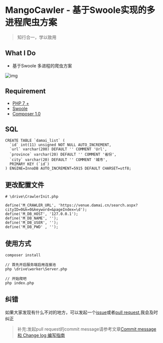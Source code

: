  MangoCawler - 基于Swoole实现的多进程爬虫方案
===============

> 知行合一，学以致用

## What I Do
- 基于Swoole 多进程的爬虫方案

![img](http://i4.buimg.com/567571/f37c0f0cf61d0ecc.jpg)

## Requirement
- [PHP 7 +](http://php.net/manual/zh/migration71.new-features.php)
- [Swoole](https://www.zhihu.com/question/41832866)
- [Composer 1.0](http://pkg.phpcomposer.com/)

## SQL

```
CREATE TABLE `damai_list` (
  `id` int(11) unsigned NOT NULL AUTO_INCREMENT,
  `url` varchar(200) DEFAULT '' COMMENT 'Url',
  `province` varchar(20) DEFAULT '' COMMENT '省份',
  `city` varchar(20) DEFAULT '' COMMENT '城市',
  PRIMARY KEY (`id`)
) ENGINE=InnoDB AUTO_INCREMENT=5915 DEFAULT CHARSET=utf8;

```

## 更改配置文件
```
# \drive\CrawlerInit.php

define('M_CRAWLER_URL', 'https://venue.damai.cn/search.aspx?cityID=0&k=0&keyword=&pageIndex=\d');
define('M_DB_HOST', '127.0.0.1');
define('M_DB_NAME', '');
define('M_DB_USER', '');
define('M_DB_PWD' , '');
```

## 使用方式

```
composer install

// 首先开启服务端启用连接池
php \drive\worker\Server.php

// 开始爬吧
php index.php

```

## 纠错

如果大家发现有什么不对的地方，可以发起一个[issue](https://github.com/PuShaoWei/Mango16/issues)或者[pull request](https://github.com/PuShaoWei/Mango16/pulls),我会及时纠正

> 补充:发起pull request的commit message请参考文章[Commit message 和 Change log 编写指南](http://www.ruanyifeng.com/blog/2016/01/commit_message_change_log.html)


